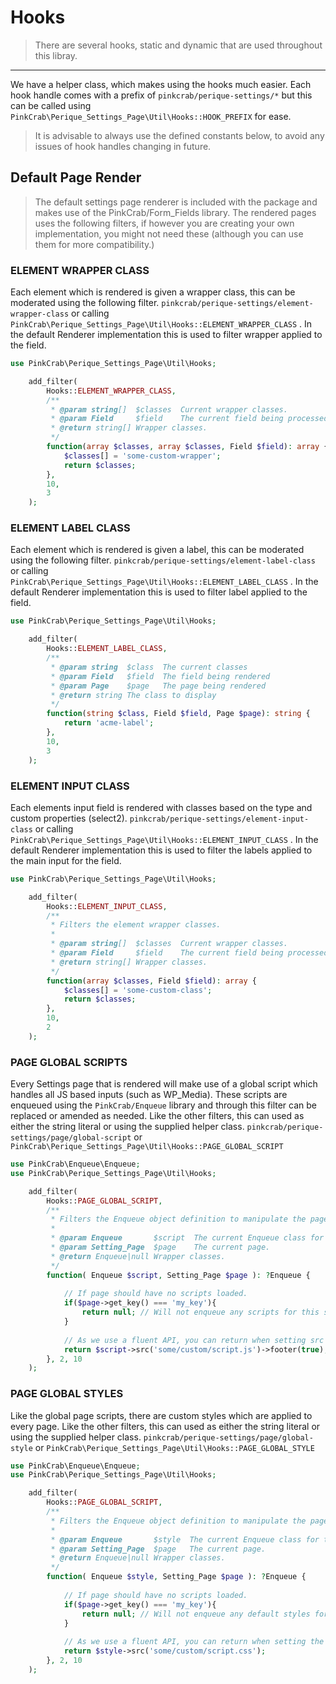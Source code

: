 # Hooks

> There are several hooks, static and dynamic that are used throughout this libray.

---

We have a helper class, which makes using the hooks much easier. Each hook handle comes with a prefix of `pinkcrab/perique-settings/*` but this can be called using `PinkCrab\Perique_Settings_Page\Util\Hooks::HOOK_PREFIX` for ease.

> It is advisable to always use the defined constants below, to avoid any issues of hook handles changing in future.

## Default Page Render

> The default settings page renderer is included with the package and makes use of the PinkCrab/Form_Fields library. The rendered pages uses the following filters, if however you are creating your own implementation, you might not need these (although you can use them for more compatibility.)

### ELEMENT WRAPPER CLASS

Each element which is rendered is given a wrapper class, this can be moderated using the following filter.
`pinkcrab/perique-settings/element-wrapper-class` or calling `PinkCrab\Perique_Settings_Page\Util\Hooks::ELEMENT_WRAPPER_CLASS` . In the default Renderer implementation this is used to filter wrapper applied to the field.

```php
use PinkCrab\Perique_Settings_Page\Util\Hooks;

    add_filter(
        Hooks::ELEMENT_WRAPPER_CLASS, 
        /**
		 * @param string[]  $classes  Current wrapper classes.
		 * @param Field     $field    The current field being processed.
		 * @return string[] Wrapper classes.
         */
        function(array $classes, array $classes, Field $field): array {
            $classes[] = 'some-custom-wrapper';
            return $classes;
        },
        10,
        3
    );
```

### ELEMENT LABEL CLASS

Each element which is rendered is given a label, this can be moderated using the following filter.
`pinkcrab/perique-settings/element-label-class` or calling `PinkCrab\Perique_Settings_Page\Util\Hooks::ELEMENT_LABEL_CLASS` . In the default Renderer implementation this is used to filter label applied to the field.

```php
use PinkCrab\Perique_Settings_Page\Util\Hooks;

    add_filter(
        Hooks::ELEMENT_LABEL_CLASS, 
        /**
         * @param string  $class  The current classes
         * @param Field   $field  The field being rendered
         * @param Page    $page   The page being rendered
         * @return string The class to display
         */
        function(string $class, Field $field, Page $page): string {
            return 'acme-label';
        },
        10,
        3
    );
```

### ELEMENT INPUT CLASS

Each elements input field is rendered with classes based on the type and custom properties (select2).
`pinkcrab/perique-settings/element-input-class` or calling `PinkCrab\Perique_Settings_Page\Util\Hooks::ELEMENT_INPUT_CLASS` . In the default Renderer implementation this is used to filter the labels applied to the main input for the field.

```php
use PinkCrab\Perique_Settings_Page\Util\Hooks;

    add_filter(
        Hooks::ELEMENT_INPUT_CLASS, 
        /**
		 * Filters the element wrapper classes.
		 *
		 * @param string[]  $classes  Current wrapper classes.
		 * @param Field     $field    The current field being processed.
		 * @return string[] Wrapper classes.
		 */
        function(array $classes, Field $field): array {
            $classes[] = 'some-custom-class';
            return $classes;
        },
        10,
        2
    );
```

### PAGE GLOBAL SCRIPTS

Every Settings page that is rendered will make use of a global script which handles all JS based inputs (such as WP_Media). These scripts are enqueued using the `PinkCrab/Enqueue` library and through this filter can be replaced or amended as needed. Like the other filters, this can used as either the string literal or using the supplied helper class. `pinkcrab/perique-settings/page/global-script` or `PinkCrab\Perique_Settings_Page\Util\Hooks::PAGE_GLOBAL_SCRIPT`

```php
use PinkCrab\Enqueue\Enqueue;
use PinkCrab\Perique_Settings_Page\Util\Hooks;

    add_filter(
        Hooks::PAGE_GLOBAL_SCRIPT, 
        /**
		 * Filters the Enqueue object definition to manipulate the pages scripts
		 *
		 * @param Enqueue       $script  The current Enqueue class for the pages
		 * @param Setting_Page  $page    The current page.
		 * @return Enqueue|null Wrapper classes.
		 */
        function( Enqueue $script, Setting_Page $page ): ?Enqueue {
            
            // If page should have no scripts loaded.
            if($page->get_key() === 'my_key'){
                return null; // Will not enqueue any scripts for this specific page.
            }
            
            // As we use a fluent API, you can return when setting src (or any other properties.)
            return $script->src('some/custom/script.js')->footer(true); 
        }, 2, 10
    );
```


### PAGE GLOBAL STYLES

Like the global page scripts, there are custom styles which are applied to every page. Like the other filters, this can used as either the string literal or using the supplied helper class. `pinkcrab/perique-settings/page/global-style` or `PinkCrab\Perique_Settings_Page\Util\Hooks::PAGE_GLOBAL_STYLE`

```php
use PinkCrab\Enqueue\Enqueue;
use PinkCrab\Perique_Settings_Page\Util\Hooks;

    add_filter(
        Hooks::PAGE_GLOBAL_SCRIPT, 
        /**
		 * Filters the Enqueue object definition to manipulate the pages styles
		 *
		 * @param Enqueue       $style  The current Enqueue class for the pages
		 * @param Setting_Page  $page   The current page.
		 * @return Enqueue|null Wrapper classes.
		 */
        function( Enqueue $style, Setting_Page $page ): ?Enqueue {
            
            // If page should have no scripts loaded.
            if($page->get_key() === 'my_key'){
                return null; // Will not enqueue any default styles for this specific page.
            }
            
            // As we use a fluent API, you can return when setting the src (or any other properties.)
            return $style->src('some/custom/script.css'); 
        }, 2, 10
    );
```
